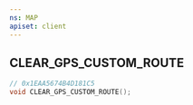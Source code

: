 ```yaml
---
ns: MAP
apiset: client
---
```

## CLEAR_GPS_CUSTOM_ROUTE

```c
// 0x1EAA5674B4D181C5
void CLEAR_GPS_CUSTOM_ROUTE();
```





